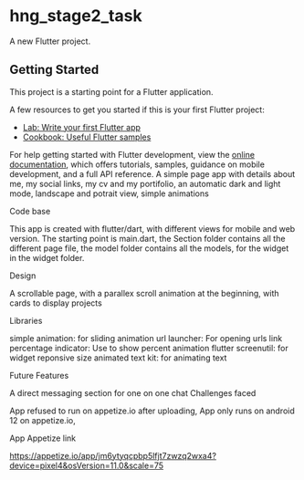 # hng_stage2_task

A new Flutter project.

## Getting Started

This project is a starting point for a Flutter application.

A few resources to get you started if this is your first Flutter project:

- [Lab: Write your first Flutter app](https://docs.flutter.dev/get-started/codelab)
- [Cookbook: Useful Flutter samples](https://docs.flutter.dev/cookbook)

For help getting started with Flutter development, view the
[online documentation](https://docs.flutter.dev/), which offers tutorials,
samples, guidance on mobile development, and a full API reference.
A simple page app with details about me, my social links, my cv and my portifolio, an automatic dark and light mode, landscape and potrait view, simple animations

Code base

This app is created with flutter/dart, with different views for mobile and web version. The starting point is main.dart, the Section folder contains all the different page file, the model folder contains all the models, for the widget in the widget folder.

Design

A scrollable page, with a parallex scroll animation at the beginning, with cards to display projects

Libraries

simple animation: for sliding animation
url launcher: For opening urls link
percentage indicator: Use to show percent animation
flutter screenutil: for widget reponsive size
animated text kit: for animating text

Future Features

A direct messaging section for one on one chat
Challenges faced

App refused to run on appetize.io after uploading,
App only runs on android 12 on appetize.io,

App Appetize link

https://appetize.io/app/jm6ytyqcpbp5lfjt7zwzq2wxa4?device=pixel4&osVersion=11.0&scale=75
